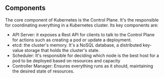 
## Components

The core component of Kubernetes is the Control Plane. It's the responsible for coordinating everything in a Kubernetes cluster.
Its key components are:

- API Server: it exposes a Rest API for clients to talk to the Control Plane for actions such as creating a pod or update a deployment.
- etcd: the cluster's memory. It's a NoSQL database, a distributed key-value storage that holds the cluster's state.
- Scheduler: It's responsible for deciding which node is the best host for a pod to be deployed based on resources and capacity
- Controller Manager: Ensures everything runs as it should, maintaining the desired state of resources.